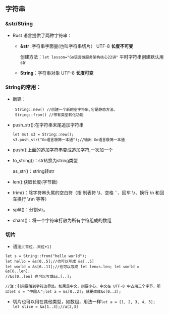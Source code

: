 ## 字符串
### &str/String
- Rust 语言提供了两种字符串：

  - **&str** :字符串字面量(也叫字符串切片）  UTF-8 **长度不可变**

    创建方法：`let lesson="Go语言微服务架构核心22讲"` 平时字符串创建默认用str
 
  - **String**：字符串对象  UTF-8 **长度可变**

### String的常用：

 - 新建：
    ```
     String::new() //创建一个新的空字符串,它是静态方法。
     String::from() //带有类型转化功能
     ```
 - push_str():在字符串末尾追加字符串
   ```
   let mut s3 = String::new();
   s3.push_str("Go语言极简一本通");//输出 Go语言极简一本通
   ```
   
 - push():上面的追加字符串变成追加字符,一次加一个

 - to_string()：str转换为string类型
 
   as_str()：string转str

 - len():获取长度(字节数)

 - trim()：除字符串头尾的空白符（指 制表符 \t、空格 ``、回车 \r、换行 \n 和回车换行 \r\n 等等）

 - split()：分割str。

 - chars()：将一个字符串打散为所有字符组成的数组
   
     
### 切片
- 语法:`[首位..末位+1]`
```
let s = String::from("hello world");
let hello = &s[0..5];//也可以写成 &s[..5]
let world = &s[6..11];//也可以写成 let len=s.len; let world = &s[6..len];
//&s[0..len] 也可以写成&s.[..];

//注：引用要落到字符边界处。如果是中文，则要小心，中文在 UTF-8 中占用三个字节，所以let s = "中国人";let a = &s[0..2]; 就要改成&s[0..3];
```

- 切片也可以用在其他类型，如数组，用法一样`let a = [1, 2, 3, 4, 5]; let slice = &a[1..3];//a[2,3]`
